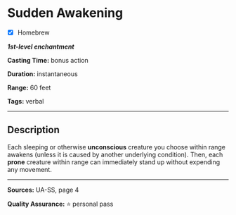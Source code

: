 # Sudden Awakening

- [x] Homebrew

***1st-level enchantment***

**Casting Time:** bonus action

**Duration:** instantaneous

**Range:** 60 feet

**Tags:** verbal

---

## Description
Each sleeping or otherwise **unconscious** creature you choose within range awakens (unless it is caused by another underlying condition).
Then, each **prone** creature within range can immediately stand up without expending any movement.

---

**Sources:** UA-SS, page 4

**Quality Assurance:** :star: personal pass
